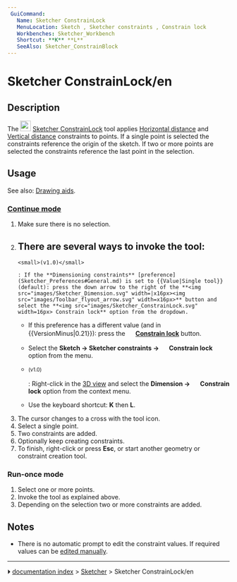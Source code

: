 ```yaml
---
 GuiCommand:
   Name: Sketcher ConstrainLock
   MenuLocation: Sketch , Sketcher constraints , Constrain lock
   Workbenches: Sketcher_Workbench
   Shortcut: **K** **L**
   SeeAlso: Sketcher_ConstrainBlock
---
```


# Sketcher ConstrainLock/en

## Description

The <img alt="" src=images/Sketcher_ConstrainLock.svg  style="width:24px;"> [Sketcher ConstrainLock](Sketcher_ConstrainLock.md) tool applies [Horizontal distance](Sketcher_ConstrainDistanceX.md) and [Vertical distance](Sketcher_ConstrainDistanceY.md) constraints to points. If a single point is selected the constraints reference the origin of the sketch. If two or more points are selected the constraints reference the last point in the selection.

## Usage

See also: [Drawing aids](Sketcher_Workbench#Drawing_aids.md).

### [Continue mode](Sketcher_Workbench#Continue_modes.md) 

1.  Make sure there is no selection.
2.  There are several ways to invoke the tool:
    -   
        <small>(v1.0)</small> 
        
        : If the **Dimensioning constraints** [preference](Sketcher_Preferences#General.md) is set to {{Value|Single tool}} (default): press the down arrow to the right of the **<img src="images/Sketcher_Dimension.svg" width=|x16px><img src="images/Toolbar_flyout_arrow.svg" width=x16px>** button and select the **<img src="images/Sketcher_ConstrainLock.svg" width=16px> Constrain lock** option from the dropdown.

    -   If this preference has a different value (and in {{VersionMinus|0.21}}): press the **<img src="images/Sketcher_ConstrainLock.svg" width=16px> [Constrain lock](Sketcher_ConstrainLock.md)** button.

    -   Select the **Sketch → Sketcher constraints → <img src="images/Sketcher_ConstrainLock.svg" width=16px> Constrain lock** option from the menu.

    -   
        <small>(v1.0)</small> 
        
        : Right-click in the [3D view](3D_view.md) and select the **Dimension → <img src="images/Sketcher_ConstrainLock.svg" width=16px> Constrain lock** option from the context menu.

    -   Use the keyboard shortcut: **K** then **L**.
3.  The cursor changes to a cross with the tool icon.
4.  Select a single point.
5.  Two constraints are added.
6.  Optionally keep creating constraints.
7.  To finish, right-click or press **Esc**, or start another geometry or constraint creation tool.

### Run-once mode 

1.  Select one or more points.
2.  Invoke the tool as explained above.
3.  Depending on the selection two or more constraints are added.

## Notes

-   There is no automatic prompt to edit the constraint values. If required values can be [edited manually](Sketcher_Workbench#Edit_constraints.md).



---
⏵ [documentation index](../README.md) > [Sketcher](Sketcher_Workbench.md) > Sketcher ConstrainLock/en
